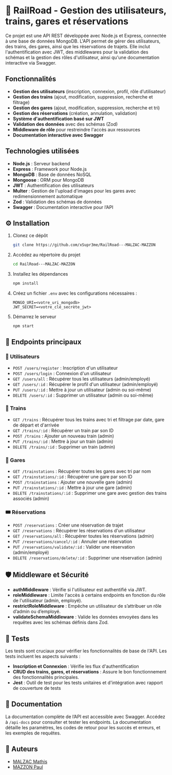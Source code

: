 # 🚂 RailRoad - Gestion des utilisateurs, trains, gares et réservations

Ce projet est une API REST développée avec Node.js et Express, connectée à une base de données MongoDB. L'API permet de gérer des utilisateurs, des trains, des gares, ainsi que les réservations de trajets. Elle inclut l'authentification avec JWT, des middlewares pour la validation des schémas et la gestion des rôles d'utilisateur, ainsi qu'une documentation interactive via Swagger.

## Fonctionnalités
- **Gestion des utilisateurs** (inscription, connexion, profil, rôle d’utilisateur)
- **Gestion des trains** (ajout, modification, suppression, recherche et filtrage)
- **Gestion des gares** (ajout, modification, suppression, recherche et tri)
- **Gestion des réservations** (création, annulation, validation)
- **Système d'authentification basé sur JWT**
- **Validation des données** avec des schémas (Zod)
- **Middleware de rôle** pour restreindre l'accès aux ressources
- **Documentation interactive avec Swagger**

## Technologies utilisées
- **Node.js** : Serveur backend
- **Express** : Framework pour Node.js
- **MongoDB** : Base de données NoSQL
- **Mongoose** : ORM pour MongoDB
- **JWT** : Authentification des utilisateurs
- **Multer** : Gestion de l'upload d'images pour les gares avec redimensionnement automatique
- **Zod** : Validation des schémas de données
- **Swagger** : Documentation interactive pour l’API

## ⚙️ Installation

1. Clonez ce dépôt
    ```bash
    git clone https://github.com/xSupr3me/RailRoad---MALZAC-MAZZON
    ```

2. Accédez au répertoire du projet
    ```bash
    cd RailRoad---MALZAC-MAZZON
    ```

3. Installez les dépendances
    ```bash
    npm install
    ```

4. Créez un fichier `.env` avec les configurations nécessaires :
    ```plaintext
    MONGO_URI=<votre_uri_mongodb>
    JWT_SECRET=<votre_clé_secrète_jwt>
    ```

5. Démarrez le serveur
    ```bash
    npm start
    ```

## 📌 Endpoints principaux

### 👤 Utilisateurs
- `POST /users/register` : Inscription d'un utilisateur
- `POST /users/login` : Connexion d'un utilisateur
- `GET /users/all` : Récupérer tous les utilisateurs (admin/employé)
- `GET /users/:id` : Récupérer le profil d'un utilisateur (admin/employé)
- `PUT /users/:id` : Mettre à jour un utilisateur (admin ou soi-même)
- `DELETE /users/:id` : Supprimer un utilisateur (admin ou soi-même)

### 🚆 Trains
- `GET /trains` : Récupérer tous les trains avec tri et filtrage par date, gare de départ et d'arrivée
- `GET /trains/:id` : Récupérer un train par son ID
- `POST /trains` : Ajouter un nouveau train (admin)
- `PUT /trains/:id` : Mettre à jour un train (admin)
- `DELETE /trains/:id` : Supprimer un train (admin)

### 🏢 Gares
- `GET /trainstations` : Récupérer toutes les gares avec tri par nom
- `GET /trainstations/:id` : Récupérer une gare par son ID
- `POST /trainstations` : Ajouter une nouvelle gare (admin)
- `PUT /trainstations/:id` : Mettre à jour une gare (admin)
- `DELETE /trainstations/:id` : Supprimer une gare avec gestion des trains associés (admin)

### 🎟 Réservations
- `POST /reservations` : Créer une réservation de trajet
- `GET /reservations` : Récupérer les réservations d'un utilisateur
- `GET /reservations/all` : Récupérer toutes les réservations (admin)
- `PUT /reservations/cancel/:id` : Annuler une réservation
- `PUT /reservations/validate/:id` : Valider une réservation (admin/employé)
- `DELETE /reservations/delete/:id` : Supprimer une réservation (admin)

## 🛡 Middleware et Sécurité
- **authMiddleware** : Vérifie si l'utilisateur est authentifié via JWT.
- **roleMiddleware** : Limite l'accès à certains endpoints en fonction du rôle de l'utilisateur (admin, employé).
- **restrictRoleMiddleware** : Empêche un utilisateur de s’attribuer un rôle d’admin ou d’employé.
- **validateSchemaMiddleware** : Valide les données envoyées dans les requêtes avec les schémas définis dans Zod.

## 🧪 Tests
Les tests sont cruciaux pour vérifier les fonctionnalités de base de l'API. Les tests incluent les aspects suivants :
- **Inscription et Connexion** : Vérifie les flux d'authentification
- **CRUD des trains, gares, et réservations** : Assure le bon fonctionnement des fonctionnalités principales.
- **Jest** : Outil de test pour les tests unitaires et d'intégration avec rapport de couverture de tests

## 📄 Documentation
La documentation complète de l’API est accessible avec Swagger. Accédez à `/api-docs` pour consulter et tester les endpoints. La documentation détaille les paramètres, les codes de retour pour les succès et erreurs, et les exemples de requêtes.

## 👥 Auteurs
- [MALZAC Mathis](https://github.com/xSupr3me)
- [MAZZON Paul](https://github.com/paulmzzn)
